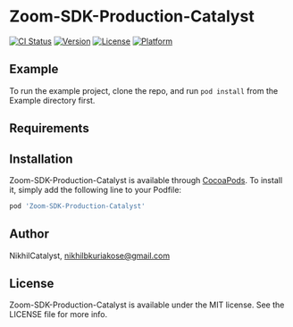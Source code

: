 # Zoom-SDK-Production-Catalyst

[![CI Status](https://img.shields.io/travis/NikhilCatalyst/Zoom-SDK-Production-Catalyst.svg?style=flat)](https://travis-ci.org/NikhilCatalyst/Zoom-SDK-Production-Catalyst)
[![Version](https://img.shields.io/cocoapods/v/Zoom-SDK-Production-Catalyst.svg?style=flat)](https://cocoapods.org/pods/Zoom-SDK-Production-Catalyst)
[![License](https://img.shields.io/cocoapods/l/Zoom-SDK-Production-Catalyst.svg?style=flat)](https://cocoapods.org/pods/Zoom-SDK-Production-Catalyst)
[![Platform](https://img.shields.io/cocoapods/p/Zoom-SDK-Production-Catalyst.svg?style=flat)](https://cocoapods.org/pods/Zoom-SDK-Production-Catalyst)

## Example

To run the example project, clone the repo, and run `pod install` from the Example directory first.

## Requirements

## Installation

Zoom-SDK-Production-Catalyst is available through [CocoaPods](https://cocoapods.org). To install
it, simply add the following line to your Podfile:

```ruby
pod 'Zoom-SDK-Production-Catalyst'
```

## Author

NikhilCatalyst, nikhilbkuriakose@gmail.com

## License

Zoom-SDK-Production-Catalyst is available under the MIT license. See the LICENSE file for more info.
